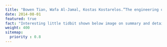 ```yaml
---
title: "Bowen Tian, Wafa Al-Jamal, Kostas Kostarelos.”The engineering of doxorubicin-loaded liposome-quantum dot hybrids for cancer theranostics”. Chinese Physics B. 2014 Vol.23 Issue(8):087805 "
date: 2014-08-01
featured: true
fact: "Interesting little tidbit shown below image on summary and detail page"
weight: 400
sitemap:
  priority : 0.8
---
```



